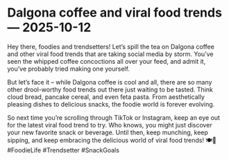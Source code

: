 # Dalgona coffee and viral food trends — 2025-10-12

Hey there, foodies and trendsetters! Let’s spill the tea on Dalgona coffee and other viral food trends that are taking social media by storm. You’ve seen the whipped coffee concoctions all over your feed, and admit it, you’ve probably tried making one yourself. 

But let’s face it – while Dalgona coffee is cool and all, there are so many other drool-worthy food trends out there just waiting to be tasted. Think cloud bread, pancake cereal, and even feta pasta. From aesthetically pleasing dishes to delicious snacks, the foodie world is forever evolving.

So next time you’re scrolling through TikTok or Instagram, keep an eye out for the latest viral food trend to try. Who knows, you might just discover your new favorite snack or beverage. Until then, keep munching, keep sipping, and keep embracing the delicious world of viral food trends! 🍽️📸 #FoodieLife #Trendsetter #SnackGoals